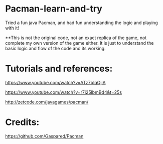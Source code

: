 # Pacman-learn-and-try
Tried a fun java Pacman, and had fun understanding the logic and playing with it!

**This is not the original code, not an exact replica of the game, not complete my own version of the game either. It is just to understand the basic logic and flow of the code and its working. 

# Tutorials and references:

https://www.youtube.com/watch?v=ATz7bIqOjiA

https://www.youtube.com/watch?v=r7i25lbmBd4&t=25s

http://zetcode.com/javagames/pacman/

# Credits:

https://github.com/Gaspared/Pacman
